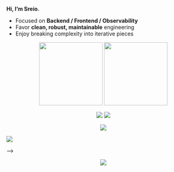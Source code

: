 **Hi, I’m Sreio.**  

- Focused on **Backend / Frontend / Observability**  
- Favor **clean, robust, maintainable** engineering  
- Enjoy breaking complexity into iterative pieces

<p align="center">
  <!-- 总览 + 语言占比 -->
  <img src="https://github-readme-stats.vercel.app/api?username=sreio&show_icons=true&include_all_commits=true&count_private=true&rank_icon=github&hide_border=true&theme=transparent" height="165" />
  <img src="https://github-readme-stats.vercel.app/api/top-langs/?username=sreio&layout=compact&langs_count=10&hide_border=true&theme=transparent" height="165" />
</p>

<p align="center">
  <!-- 细节概览 + 提交连击 -->
  <img src="https://github-profile-summary-cards.vercel.app/api/cards/profile-details?username=sreio&theme=transparent" />
  <img src="https://streak-stats.demolab.com?user=sreio&theme=transparent&hide_border=true" />
</p>

<p align="center">
  <!-- 奖杯墙 -->
  <img src="https://github-profile-trophy.vercel.app/?username=sreio&theme=flat&no-frame=true&row=1&column=7" />
</p>

<!--
<p align="center">
  <!-- 活动图（贡献脉络） -->
  <img src="https://github-readme-activity-graph.vercel.app/graph?username=sreio&theme=github-compact&hide_border=true" />
</p>
-->

<!-- 可选：技能图标（简单直观） -->
<p align="center">
  <img src="https://skillicons.dev/icons?i=go,php,mysql,bash,vue,html,python,docker,prometheus,grafana,linux&perline=11" />
</p>
